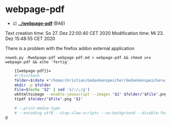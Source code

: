 # webpage-pdf

* ☑ **[../webpage-pdf](./webpage-pdf)** @AEI 

Text creation time:
So 27. Dez 22:00:40 CET 2020
Modification time:
Mi 23. Dez 15:48:55 CET 2020
 
 There is a problem with the firefox addon external application

``noweb.py -Rwebpage-pdf webpage-pdf.md > webpage-pdf && chmod u+x webpage-pdf && echo 'fertig'``

```bash
    {{webpage-pdf}}=
    #!/bin/bash
    folder=$(date +"/home/christian/Gedankenspeicher/Gedankenspeicherwiki/Zettelkasten/%Y/%m/%d")
    mkdir -p $folder
    File=$(echo "$2" | sed 's/:/;/g')
    wkhtmltoimage --enable-javascript --images "$1" $folder/"$File".png
    ttpdf $folder/"$File".png "$1"

    # --print-media-type
    # --encoding utf8 --stop-slow-scripts --no-background --disable-forms --footer-center '[page]/[toPage]' -L 4cm -R 4cm --minimum-font-size 17
@
```

